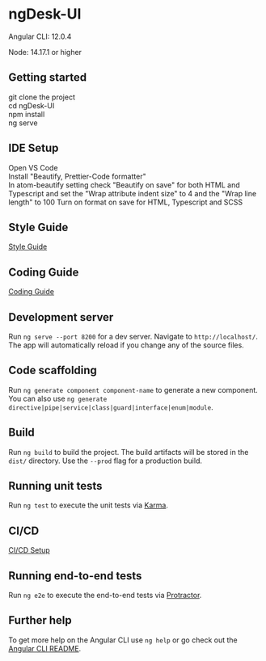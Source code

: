 # ngDesk-UI

Angular CLI: 12.0.4

Node: 14.17.1 or higher
   
## Getting started

git clone the project  
cd ngDesk-UI  
npm install  
ng serve

## IDE Setup

Open VS Code  
Install "Beautify, Prettier-Code formatter"  
In atom-beautify setting check "Beautify on save" for both HTML and Typescript and set the "Wrap attribute indent size" to 4 and the "Wrap line length" to 100
Turn on format on save for HTML, Typescript and SCSS

## Style Guide

[Style Guide](STYLE_GUIDE.md)

## Coding Guide

[Coding Guide](CODING_GUIDE.md)

## Development server

Run `ng serve --port 8200` for a dev server. Navigate to `http://localhost/`. The app will automatically reload if you change any of the source files.

## Code scaffolding

Run `ng generate component component-name` to generate a new component. You can also use `ng generate directive|pipe|service|class|guard|interface|enum|module`.

## Build

Run `ng build` to build the project. The build artifacts will be stored in the `dist/` directory. Use the `--prod` flag for a production build.

## Running unit tests

Run `ng test` to execute the unit tests via [Karma](https://karma-runner.github.io).

## CI/CD

[CI/CD Setup](CI_CD.md)

## Running end-to-end tests

Run `ng e2e` to execute the end-to-end tests via [Protractor](http://www.protractortest.org/).

## Further help

To get more help on the Angular CLI use `ng help` or go check out the [Angular CLI README](https://github.com/angular/angular-cli/blob/master/README.md).
